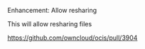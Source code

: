 Enhancement: Allow resharing

This will allow resharing files

https://github.com/owncloud/ocis/pull/3904
